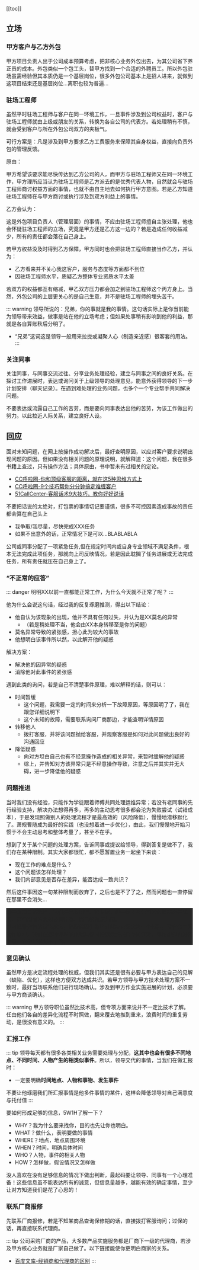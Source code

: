 [[toc]]

## 立场

### 甲方客户与乙方外包

甲方项目负责人出于公司成本预算考虑，把非核心业务外包出去，为其公司省下养正员的成本。外包类似一个包工头，替甲方找到一个合适的外聘员工。所以外包驻场虽需经验但其本质仍是一个基层岗位，很多外包公司基本上是招人进来，就做到这项目结束还是基层岗位...离职也较为普遍...

### 驻场工程师

虽然平时驻场工程师与客户在同一环境工作，一旦事件涉及到公司权益时，客户与驻场工程师就由上级或朋友的关系，转换为各自公司的代表方。若处理稍有不慎，就会受到客户与所在外包公司双方的夹板气。

可行方案是：凡是涉及到甲方要求乙方工费服务来保障其自身权益，直接向负责外包的管理反馈。

原由：

甲方希望该要求能尽快传达到乙方公司的人，而甲方与驻场工程师又在同一环境工作，甲方理所应当认为驻场工程师是乙方派去的是优秀代表人物，自然就会与驻场工程师商讨权益方面的事情，也就不由自主地去如何执行甲方意图。若是乙方知道驻场工程师在与甲方商讨或执行涉及到双方利益上的事情。

乙方会认为：

这是外包项目负责人（管理层面）的事情，不应由驻场工程师擅自主张处理，他也会怀疑驻场工程师的立场，究竟是甲方还是乙方这一边的？若是造成任何收益减少，所有的责任都会落在自己身上。

若甲方权益没及时得到乙方保障，甲方同时也会把驻场工程师直接当作乙方，并认为：

* 乙方看来并不关心我这客户，服务与态度等方面都不到位
* 因驻场工程师水平，质疑乙方整体专业资质水平太差

若双方的权益都互有缩减，甲乙双方压力都会加之到驻场工程师这个丙方身上。当然，外包公司的上层更关心的是自己生意，并不是驻场工程师的埋头苦干。

::: warning
领导所说的：兄弟，你的事就是我的事情。这句话实际上是你当前能为领导带来效益，做事是站在他的立场考虑；但如果处事稍有影响到他的利益，那就是各自算账秋后分明了。
* “兄弟”这词这是领导一般用来拉拢或凝聚人心（制造亲近感）很客套的用法。
:::

### 关注同事

关注同事，与同事交流过往、分享业务处理经验，建立与同事之间的良好关系。在探讨工作进展时，表达或询问关于上级领导的处理意见，能意外获得领导的下一步计划安排（聊天记录）。在遇到难处理的业务问题，也多个一个专业帮手共同解决问题。

不要表达或流露自己工作的苦劳，而是要向同事表达出他的苦劳，为该工作做出的努力。以此拉近人际关系，建立良好人设。

## 回应

面对未知问题，在网上按操作成功解决后，最好查明原因，以应对客户要求说明出现问题的原因。但如果没有相关问题的原理说明，就解释道：这个问题，我在很多书籍上查过，只有操作方法；具体原由，书中暂未有过相关的定论。

* [CC呼啦圈-你和顶级客服的距离，就在这5种思维方式上 ](https://www.sohu.com/a/367887061_659969)
* [CC呼啦圈-9个技巧帮你分分钟搞定难缠客户](https://www.sohu.com/a/361679630_659969)
* [51CallCenter-客服话术9大技巧，教你好好说话](http://www.51callcenter.com/newsinfo/150/3579743/)

不要把话说的太绝对，打包票的事情切记要谨慎，很多不可控因素造成事故的责任都会算在自己头上

* 我争取/我尽量，尽快完成XXX任务
* 如果不出意外的话，正常情况下是可以...BLABLABLA

公司或同事分配了一项紧急任务,但在规定时间内或自身专业领域不满足条件，根本无法完成此项任务，那就向上司反映情况，若是因此耽搁了任务进展或无法完成任务，所有责任就压在自己身上了。

### “不正常的应答”

::: danger
明明XX以前一直都能正常工作，为什么今天就不正常了呢？
:::

他为什么会说这句话，经过我的反复琢磨推测，得出以下结论：

* 他自认为该现象的出现，他并不具有任何过失，并认为是XX莫名的异常
    * （若是稍处理不当，他会由XX本身转移至是你的问题）
* 莫名异常导致的紧张感，担心此为较大的事故
* 他想明白该事件所以然，以此解开他的疑惑

解决方案：

* 解决他的因异常的疑惑
* 消除他对此事件的紧张感

遇到此类的询问，若是自己不清楚事件原理，难以解释的话，则可以：

* 时间暂缓
    * 这个问题，我需要一定的时间来分析一下故障原因，等原因明了了，我在跟您详细说明下
    * 这个未知的故障，需要联系询问厂商那边，才能查明详情原因
* 转移他人
    * 拨打客服，并将该问题抛给客服，并观察客服是如何对此问题做出良好的沟通回应
* 降低疑惑
    * 向对方坦白自己也有不经意操作造成的相关异常，来暂时缓解他的疑惑
    * 综上，并告知对方该异常只是不经意操作导致，注意之后并其实并无大碍，进一步降低他的疑惑

### 问题推进

当时我们没有经验，只能作为学徒跟着师傅共同处理运维异常；若没有老同事的先行经验支持，解决办法想得再多，再多的主动思考很多都会沦为失败尝试（试错成本），于是发现照做别人的处理流程才是最高效的（风险降低），慢慢地潜移默化了。萧规曹随成为最好的实践（也没想着进一步优化），由此，我们慢慢地开始习惯于不会主动思考和整体考量了，甚至不在乎。

想到了关于某个问题的处理方案，告诉同事或提议给领导，得到答复是做不了，我们存在某种限制。其实大家都很忙，都不愿暂置业务一起坐下来谈：

* 现在工作的难点是什么？
* 这个问题该怎样处理？
* 我们内部意见是否存在差异，能否达成一致共识？

然后这件事因这一句某种限制而放弃了，之后也是不了了之，然而问题也一直停留在那里不会消失...

<p style="background-color: #252525;color: #252525;text-decoration:none;" href="javascript:void(0);"  onmouseover="this.style.color='blue';">
对于新项目的执行，我们是先看同行、招专家，但一家科技公司这么做未必是优选，这情况需考虑到公司性质、自己的领域范围。<br>
只因躲避先行的试错成本，把经验固化为绝对解决方案这样一个过程，没有去了解运作原理，我们在这种环境下比起其他同行就会失去自身的优势。哪怕想到再好的主意，它也是落实不了的。
</p>

### 意见确认

虽然甲方是决定流程处理的权威，但我们其实还是很有必要与甲方表达自己的见解（缺陷、优化），这样也方便双方达成共识。若甲方领导与甲方技术处理方案不一致时，最好当场联系他们进行现场确认。涉及到甲方作业实施进展的计划，必须要与甲方商谈确认。

::: warning
甲方领导职位虽然比技术高，但专项方面来说并不一定比技术了解。任由他们各自的差异化流程不时照做，翻来覆去地推到重来，浪费时间的重复劳动，是很没有意义的。
:::

### 汇报工作

::: tip
领导每天都有很多各类相关业务需要处理与分配，**这其中也会有很多不同地点、不同时间、人物产生的相类似事件**。所以，领导交代的事情，当我们在做汇报时：
* 一定要明确**时间地点、人物和事物、发生事件**

不要让他琢磨我们所汇报事情是他多件事情的某件，这样会降低领导对自己满意度与托付值
:::

要如何形成足够的信息，5W1H了解一下？

* WHY？我为什么要来找你，目的也先让你也明白。
* WHAT？做什么，表明要做的事情
* WHERE？地点，地点周围环境
* WHEN？时间，明确具体时间
* WHO？人物，事件的相关人物
* HOW？怎样做，假设情况又怎样做

没人喜欢在没有足够信息的情况下做出判断，最起码要让领导、同事有一个心理准备！这些信息虽不能表达所有的诚意，但信息量越多，越能有效的确定事情，至少让对方知道我们是花了心思的！

### 联系厂商报修

先联系厂商报修，若是不知某商品查询保修期的话，直接拨打客服询问；过保的话，再直接联系代理商。

::: tip
公司采购厂商的产品，大多数产品实施服务都是厂商下一级的代理商，若涉及甲方核心业务就是厂家自己做了。以下链接能使你更明白商家的关系。
* [百度文库-经销商和代理商的区别](https://wenku.baidu.com/view/1b8067b9dc36a32d7375a417866fb84ae45cc389.html)
:::


<!-- 
<a href="javascript:void(0);" onmouseover="this.style.color='red';" onmouseout="this.style.color='blue';" onclick="this.style.color= 'white';">测试</a>
 -->